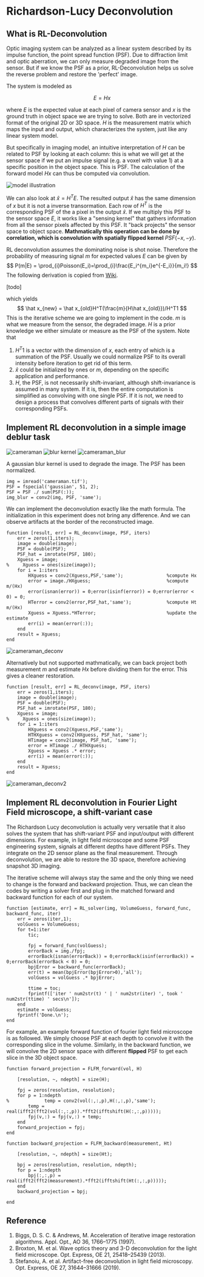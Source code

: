 # Richardson-Lucy Deconvolution

## What is RL-Deconvolution

Optic imaging system can be analyzed as a linear system described by its impulse function, the point spread function (PSF). Due to diffraction limit and optic aberration, we can only measure degraded image from the sensor. But if we know the PSF as a prior, RL-Deconvolution helps us solve the reverse problem and restore the 'perfect' image.

The system is modeled as

$$
E = Hx
$$

where $E$ is the expected value at each pixel of camera sensor and $x$ is the ground truth in object space we are trying to solve. Both are in vectorized format of the original 2D or 3D space. $H$ is the measurement matrix which maps the input and output, which characterizes the system, just like any linear system model. 

But specifically in imaging model, an intuitive interpretation of $H$ can be related to PSF by looking at each column: this is what we will get at the sensor space if we put an impulse signal (e.g. a voxel with value 1) at a specific position in the object space. This is PSF. The calculation of the forward model $Hx$ can thus be computed via convolution. 

![model illustration](../assets/math_model.jpg)

We can also look at $\hat x = H^TE$. The resulted output $\hat x$ has the same dimension of $x$ but it is not a inverse transormation. Each row of $H^T$ is the corresponding PSF of the a pixel in the output $\hat x$. If we multiply this PSF to the sensor space $E$, it works like a "sensing kernel" that gathers information from all the sensor pixels affected by this PSF. It "back projects" the sensor space to object space. __Mathmatically this operation can be done by correlation, which is convolution with spatially flipped kernel__ $PSF(-x,-y)$.

RL deconvolution assumes the dominating noise is shot noise. Therefore the probability of measuring signal $m$ for expected values $E$ can be given by
$$
P(m|E) = \prod_{i}Poisson(E_i)=\prod_{i}\frac{E_i^{m_i}e^{-E_i}}{m_i!} 
$$
The following derivation is copied from [Wiki](https://en.wikipedia.org/wiki/Richardson%E2%80%93Lucy_deconvolution).

[todo]

which yields
$$
\hat x_{new} = \hat x_{old}H^T(\frac{m}{H\hat x_{old}})/H^T1
$$
This is the iterative scheme we are going to implement in the code. $m$ is what we measure from the sensor, the degraded image. $H$ is a prior knowledge we either simulate or measure as the PSF of the system. Note that
1. $H^T1$ is a vector with the dimension of $x$, each entry of which is a summation of the PSF. Usually we could normalize PSF to its overall intensity before iteration to get rid of this term.
2. $\hat x$ could be initialized by ones or $m$, depending on the specific application and performance.
3. $H$, the PSF, is not necessarily shift-invariant, although shift-invariance is assumed in many system. If it is, then the entire computation is simplified as convolving with one single PSF. If it is not, we need to design a process that convolves different parts of signals with their corresponding PSFs.

## Implement RL deconvolution in a simple image deblur task

![cameraman](../assets/cameraman.jpg) 
![blur kernel](../assets/gaussian_kernel.jpg)
![cameraman_blur](../assets/cameraman_blur.jpg)

A gaussian blur kernel is used to degrade the image. The PSF has been normalized. 
```
img = imread('cameraman.tif');
PSF = fspecial('gaussian', 51, 2);
PSF = PSF ./ sum(PSF(:));
img_blur = conv2(img, PSF, 'same');
```
We can implement the deconvolution exactly like the math formula. The initialization in this experiment does not bring any difference. And we can observe artifacts at the border of the reconstructed image.
```
function [result, err] = RL_deconv(image, PSF, iters)    
    err = zeros(1,iters);
    image = double(image);
    PSF = double(PSF);
    PSF_hat = imrotate(PSF, 180);
    Xguess = image;
%     Xguess = ones(size(image));
    for i = 1:iters        
        HXguess = conv2(Xguess,PSF,'same');                %compute Hx      
        error = image./HXguess;                            %compute m/(Hx)     
        error(isnan(error)) = 0;error(isinf(error)) = 0;error(error < 0) = 0;
        HTerror = conv2(error,PSF_hat,'same');             %compute Ht m/(Hx)
        Xguess = Xguess.*HTerror;                          %update the estimate     
        err(i) = mean(error(:));       
    end
    result = Xguess;
end

```
![cameraman_deconv](../assets/cameraman_deconv.jpg)

Alternatively but not supported mathmatically, we can back project both measurement $m$ and estimate $Hx$ before dividing them for the error. This gives a cleaner restoration.

```
function [result, err] = RL_deconv(image, PSF, iters)    
    err = zeros(1,iters);
    image = double(image);
    PSF = double(PSF);
    PSF_hat = imrotate(PSF, 180);
    Xguess = image;
%     Xguess = ones(size(image));
    for i = 1:iters       
        HXguess = conv2(Xguess,PSF,'same'); 
        HTHXguess = conv2(HXguess, PSF_hat, 'same');
        HTimage = conv2(image, PSF_hat, 'same');
        error = HTimage ./ HTHXguess;
        Xguess = Xguess .* error;        
        err(i) = mean(error(:));       
    end
    result = Xguess;
end
```
![cameraman_deconv2](../assets/cameraman_deconv2.jpg)

## Implement RL deconvolution in Fourier Light Field microscope, a shift-variant case
The Richardson Lucy deconvolution is actually very versatile that it also solves the system that has shift-variant PSF and input/output with different dimensions. For example, in light field microscope and some PSF engineering system, signals at different depths have different PSFs. They integrate on the 2D sensor plane as the final measurement. Through deconvolution, we are able to restore the 3D space, therefore achieving snapshot 3D imaging. 

The iterative scheme will always stay the same and the only thing we need to change is the forward and backward projection. Thus, we can clean the codes by writing a solver first and plug in the matched forward and backward function for each of our system.
```
function [estimate, err] = RL_solver(img, VolumeGuess, forward_func, backward_func, iter)
    err = zeros(iter,1);  
    volGuess = VolumeGuess;
    for t=1:iter
        tic;
                
        fpj = forward_func(volGuess);
        errorBack = img./fpj;
        errorBack(isnan(errorBack)) = 0;errorBack(isinf(errorBack)) = 0;errorBack(errorBack < 0) = 0;
        bpjError = backward_func(errorBack);
        err(t) = mean(bpjError(bpjError>0),'all');        
        volGuess = volGuess .* bpjError;
        
        ttime = toc;
        fprintf(['iter ' num2str(t) ' | ' num2str(iter) ', took ' num2str(ttime) ' secs\n']);        
    end
    estimate = volGuess;
    fprintf('Done.\n');
end
```
For example, an example forward function of fourier light field microscope is as followed. We simply choose PSF at each depth to convolve it with the corresponding slice in the volume. Similarly, in the backward function, we will convolve the 2D sensor space with different __flipped__ PSF to get each slice in the 3D object space. 
```
function forward_projection = FLFM_forward(vol, H)
  
    [resolution, ~, ndepth] = size(H);

    fpj = zeros(resolution, resolution);
    for p = 1:ndepth
%             temp = conv2(vol(:,:,p),H(:,:,p),'same');
        temp = real(ifft2(fft2(vol(:,:,p)).*fft2(ifftshift(H(:,:,p)))));
        fpj(v,:) = fpj(v,:) + temp;
    end
    forward_projection = fpj;   
end
```
```
function backward_projection = FLFM_backward(measurement, Ht)
    
    [resolution, ~, ndepth] = size(Ht);

    bpj = zeros(resolution, resolution, ndepth);
    for p = 1:ndepth
        bpj(:,:,p) = real(ifft2(fft2(measurement).*fft2(ifftshift(Ht(:,:,p)))));
    end   
    backward_projection = bpj;
    
end
```

## Reference
1. Biggs, D. S. C. & Andrews, M. Acceleration of iterative image restoration algorithms. Appl. Opt., AO 36, 1766–1775 (1997).
2. Broxton, M. et al. Wave optics theory and 3-D deconvolution for the light field microscope. Opt. Express, OE 21, 25418–25439 (2013).
3. Stefanoiu, A. et al. Artifact-free deconvolution in light field microscopy. Opt. Express, OE 27, 31644–31666 (2019).

